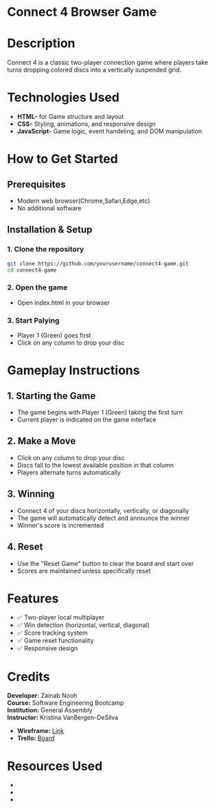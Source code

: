# **Connect 4 Browser Game**


# **Description**
Connect 4 is a classic two-player connection game where players take turns dropping colored discs into a vertically suspended grid.




# **Technologies Used**

* **HTML-** for Game structure and layout
* **CSS-** Styling, animations, and responsive design
* **JavaScript-** Game logic, event handeling, and DOM manipulation



# **How to Get Started**
## Prerequisites 

* Modern web browser(Chrome,Safari,Edge,etc)
* No additional software

## Installation & Setup
### 1. Clone the repository
```bash
git clone https://github.com/yourusername/connect4-game.git
cd connect4-game
```

### 2. Open the game

* Open index.html in your browser
### 3. Start Palying

* Player 1 (Green) goes first
* Click on any column to drop your disc

# **Gameplay Instructions**
## **1. Starting the Game**
* The game begins with Player 1 (Green) taking the first turn
* Current player is indicated on the game interface

## **2. Make a Move**
* Click on any column to drop your disc
* Discs fall to the lowest available position in that column
* Players alternate turns automatically

## **3. Winning**
* Connect 4 of your discs horizontally, vertically, or diagonally
* The game will automatically detect and announce the winner
* Winner's score is incremented

## **4. Reset**
* Use the "Reset Game" button to clear the board and start over
* Scores are maintained unless specifically reset

# **Features**
- ✅ Two-player local multiplayer
- ✅ Win detection (horizontal, vertical, diagonal)
- ✅ Score tracking system
- ✅ Game reset functionality
- ✅ Responsive design

# **Credits**
 **Developer:** Zainab Nooh <br>
**Course:** Software Engineering Bootcamp <br>
**Institution:**  General Assembly <br>
**Instructor:** Kristina VanBergen-DeSilva <br>
* **Wireframe:**  [Link](https://excalidraw.com/#json=QQzF4YIG4oruDubTW0Zi8,hNpK21hG8PkdRkOmNU1peA)
* **Trello:** [Board](https://trello.com/b/aCdCgi14/connect-4-game)

# **Resources Used**
*
*
*

